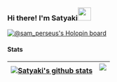 <h3>Hi there! I'm Satyaki<img src = "https://raw.githubusercontent.com/MartinHeinz/MartinHeinz/master/wave.gif" width = 30px></h3>

<!--
**SatyakiMandal/SatyakiMandal** is a ✨ _special_ ✨ repository because its `README.md` (this file) appears on your GitHub profile.

Here are some ideas to get you started:

- 🔭 I’m currently working on ...
- 🌱 I’m currently learning ...
- 👯 I’m looking to collaborate on ...
- 🤔 I’m looking for help with ...
- 💬 Ask me about ...
- 📫 How to reach me: ...
- 😄 Pronouns: ...
- ⚡ Fun fact: ...
-->


[![@sam_perseus's Holopin board](https://holopin.io/api/user/board?user=sam_perseus)](https://holopin.io/@sam_perseus)

#### Stats
| <a href="https://github.com/SatyakiMandal/github-readme-stats"><img align="center" src="https://github-readme-stats.vercel.app/api?username=SatyakiMandal&show_icons=true&include_all_commits=true&theme=dark&hide_border=true" alt="Satyaki's github stats" /></a> | <a href="https://github.com/SatyakiMandal/github-readme-stats"><img align="center" src="https://github-readme-stats.vercel.app/api/top-langs/?username=SatyakiMandal&layout=compact&theme=dark&hide_border=true" /></a></p> |
| ------------- | ------------- |



<!--

### Top Repositories
<a href="https://github.com/anuraghazra/github-readme-stats">
  <img align="center" src="https://github-readme-stats.vercel.app/api/pin/?username=anuraghazra&repo=github-readme-stats&theme=buefy" />
</a>
<a href="https://github.com/anuraghazra/anuraghazra.github.io">
  <img align="center" src="https://github-readme-stats.vercel.app/api/pin/?username=anuraghazra&repo=anuraghazra.github.io&theme=buefy" />
</a>

<br />
<br />

<a href="https://twitter.com/anuraghazru">
  <img align="right" alt="Anurag Hazra | Twitter" width="21px" src="https://raw.githubusercontent.com/anuraghazra/anuraghazra/master/assets/twitter.svg" />
</a>
<a href="https://codesandbox.io/u/anuraghazra">
  <img align="right" alt="Anurag Hazra | CodeSandbox" width="20px" src="https://raw.githubusercontent.com/anuraghazra/anuraghazra/master/assets/codesandbox.svg" />
</a>
-->
